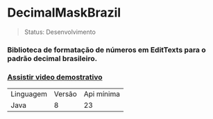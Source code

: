 <h1>DecimalMaskBrazil</h1>

> Status: Desenvolvimento

### Biblioteca de formatação de números em EditTexts para o padrão decimal brasileiro.  
### [Assistir video demostrativo](https://app.usebubbles.com/jB5N3kPNFUH73XtUsFFW11/comments-on-linuxuprising-com)

<table>
  <tr>
    <td>Linguagem</td>
    <td>Versão</td>
    <td>Api mínima</td>
  </tr>
   <tr>
    <td>Java</td>
    <td>8</td>
     <td>23</td>
  </tr>
</table>
